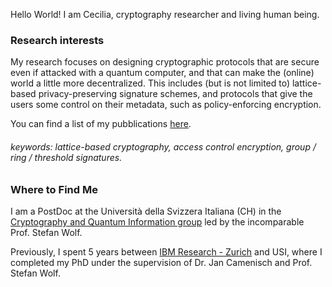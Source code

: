 Hello World! I am Cecilia, cryptography researcher and living human being.

### Research interests

My research focuses on designing cryptographic protocols that are secure even if attacked with a quantum computer, and that can make the (online) world a little more decentralized.
This includes (but is not limited to) lattice-based privacy-preserving signature schemes, and protocols that give the users some control on their metadata, such as policy-enforcing encryption.

You can find a list of my pubblications [here](https://dblp.uni-trier.de/pid/216/6219.html).

###### keywords: lattice-based cryptography, access control encryption, group / ring / threshold signatures.

### Where to Find Me

I am a PostDoc at the Università della Svizzera Italiana (CH) in the [Cryptography and Quantum Information group](https://cqi.inf.usi.ch/index.php) led by the incomparable Prof. Stefan Wolf.

Previously, I spent 5 years between [IBM Research - Zurich](https://www.zurich.ibm.com/) and USI, where I completed my PhD under the supervision of Dr. Jan Camenisch and Prof. Stefan Wolf.
